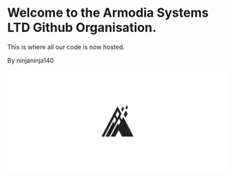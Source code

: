 # Welcome to the Armodia Systems LTD Github Organisation.
This is where all our code is now hosted. 

By ninjaninja140

![Armodia Systems LOGO](https://github.com/ninjaninja140/ninjaninja140/blob/main/ArmodiaBanner.png)
